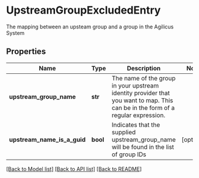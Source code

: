 # UpstreamGroupExcludedEntry

The mapping between an upsteam group and a group in the Agilicus System
## Properties
Name | Type | Description | Notes
------------ | ------------- | ------------- | -------------
**upstream_group_name** | **str** | The name of the group in your upstream identity provider that you want to map. This can be in the form of a regular expression.  | 
**upstream_name_is_a_guid** | **bool** | Indicates that the supplied upstream_group_name will be found in the list of group IDs | [optional] 

[[Back to Model list]](../README.md#documentation-for-models) [[Back to API list]](../README.md#documentation-for-api-endpoints) [[Back to README]](../README.md)



